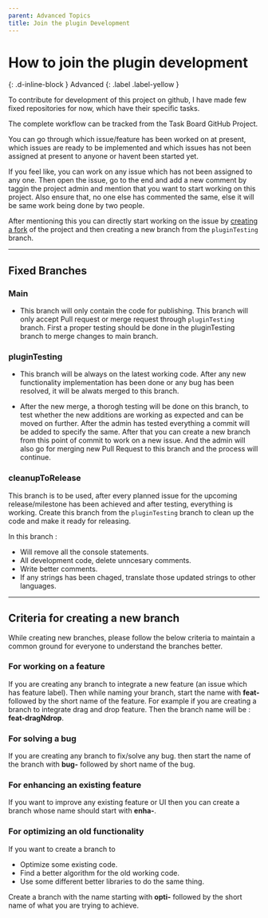 ```yaml
---
parent: Advanced Topics
title: Join the plugin Development
---
```


# How to join the plugin development

{: .d-inline-block }
Advanced {: .label .label-yellow }

To contribute for development of this project on github, I have made few fixed repositories for now, which have their specific tasks.

The complete workflow can be tracked from the Task Board GitHub Project.

You can go through which issue/feature has been worked on at present, which issues are ready to be implemented and which issues has not been assigned at present to anyone or havent been started yet.

If you feel like, you can work on any issue which has not been assigned to any one. Then open the issue, go to the end and add a new comment by taggin the project admin and mention that you want to start working on this project. Also ensure that, no one else has commented the same, else it will be same work being done by two people.

After mentioning this you can directly start working on the issue by [creating a fork]() of the project and then creating a new branch from the `pluginTesting` branch.

---

## Fixed Branches

### Main

- This branch will only contain the code for publishing. This branch will only accept Pull request or merge request through `pluginTesting` branch. First a proper testing should be done in the pluginTesting branch to merge changes to main branch.

### pluginTesting

- This branch will be always on the latest working code. After any new functionality implementation has been done or any bug has been resolved, it will be alwats merged to this branch.

- After the new merge, a thorogh testing will be done on this branch, to test whether the new additions are working as expected and can be moved on further. After the admin has tested everything a commit will be added to specify the same. After that you can create a new branch from this point of commit to work on a new issue. And the admin will also go for merging new Pull Request to this branch and the process will continue.

### cleanupToRelease

This branch is to be used, after every planned issue for the upcoming release/milestone has been achieved and after testing, everything is working. Create this branch from the `pluginTesting` branch to clean up the code and make it ready for releasing.

In this branch :

- Will remove all the console statements.
- All development code, delete unncesary comments.
- Write better comments.
- If any strings has been chaged, translate those updated strings to other languages.

---

## Criteria for creating a new branch

While creating new branches, please follow the below criteria to maintain a common ground for everyone to understand the branches better.

### For working on a feature

If you are creating any branch to integrate a new feature (an issue which has feature label). Then while naming your branch, start the name with **feat-** followed by the short name of the feature. For example if you are creating a branch to integrate drag and drop feature. Then the branch name will be : **feat-dragNdrop**.

### For solving a bug

If you are creating any branch to fix/solve any bug. then start the name of the branch with **bug-** followed by short name of the bug.

### For enhancing an existing feature

If you want to improve any existing feature or UI then you can create a branch whose name should start with **enha-**.

### For optimizing an old functionality

If you want to create a branch to

- Optimize some existing code.
- Find a better algorithm for the old working code.
- Use some different better libraries to do the same thing.

Create a branch with the name starting with **opti-** followed by the short name of what you are trying to achieve.
